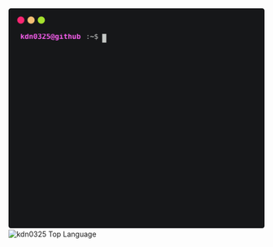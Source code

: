 

<img alt="kdn0325 profile-readme" src="https://github.com/kdn0325/terminal-for-github-profile-readme/blob/main/github_stats.svg" />
<img alt="kdn0325 Top Language" src="https://github-readme-stats.vercel.app/api/top-langs/?username=kdn0325&langs_count=10&layout=compact&theme=react&hide_border=true&bg_color=0D1117&title_color=5ce1e6&icon_color=5ce1e6" height="400"/>

